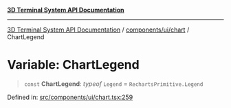[**3D Terminal System API Documentation**](../../../../README.md)

***

[3D Terminal System API Documentation](../../../../README.md) / [components/ui/chart](../README.md) / ChartLegend

# Variable: ChartLegend

> `const` **ChartLegend**: *typeof* `Legend` = `RechartsPrimitive.Legend`

Defined in: [src/components/ui/chart.tsx:259](https://github.com/Dicommunitas/ThreeJS_Terminal_3D/blob/924f3613caa2db721a2c5fd220c2ea062aa5d81f/src/components/ui/chart.tsx#L259)
